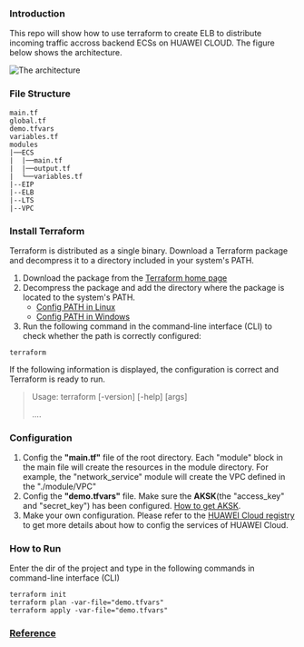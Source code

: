 ### Introduction
This repo will show how to use terraform to create ELB to distribute incoming traffic accross backend ECSs on HUAWEI CLOUD. The figure below shows the architecture.

![The architecture](https://support.huaweicloud.com/intl/en-us/qs-elb/en-us_image_0198607819.png)

### File Structure

```
main.tf 
global.tf
demo.tfvars
variables.tf
modules
|──ECS
|  |──main.tf
|  |──output.tf
|  └──variables.tf
|--EIP
|--ELB
|--LTS
|--VPC

```

### Install Terraform
Terraform is distributed as a single binary. Download a Terraform package and decompress it to a directory included in your system's PATH. 
1. Download the package from the [Terraform home page](https://developer.hashicorp.com/terraform/downloads) 
2. Decompress the package and add the directory where the package is located to the system's PATH.
   * [Config PATH in Linux](https://stackoverflow.com/questions/14637979/how-to-permanently-set-path-on-linux-unix?spm=a2c4g.11186623.0.0.51777aa7jeVdin)
   * [Config PATH in Windows](https://stackoverflow.com/questions/1618280/where-can-i-set-path-to-make-exe-on-windows?spm=a2c4g.11186623.0.0.51777aa7jeVdin)
3. Run the following command in the command-line interface (CLI) to check whether the path is correctly configured:
```
terraform
```
If the following information is displayed, the configuration is correct and Terraform is ready to run.
>Usage: terraform [-version] [-help] <command> [args]
>
>....

### Configuration
1. Config the __"main.tf"__ file of the root directory. Each "module" block in the main file will create the resources in the module directory. For example, the "network_service" module will create the VPC defined in the "./module/VPC" 
2. Config the __"demo.tfvars"__ file. Make sure the **AKSK**(the "access_key" and "secret_key") has been configured. [How to get AKSK](https://support.huaweicloud.com/intl/en-us/usermanual-iam/iam_02_0003.html).
3. Make your own configuration. Please refer to the [HUAWEI Cloud registry](https://registry.terraform.io/providers/huaweicloud/huaweicloud/latest/docs
) to get more details about how to config the services of HUAWEI Cloud.



### How to Run
Enter the dir of the project and type in the following commands in command-line interface (CLI)
```
terraform init
terraform plan -var-file="demo.tfvars"
terraform apply -var-file="demo.tfvars"
```


### [Reference](https://support.huaweicloud.com/intl/zh-cn/qs-terraform/index.html)


